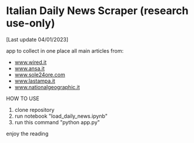 # Italian Daily News Scraper (research use-only)

[Last update 04/01/2023]

app to collect in one place all main articles from:
- www.wired.it
- www.ansa.it
- www.sole24ore.com
- www.lastampa.it
- www.nationalgeographic.it

HOW TO USE

1. clone repository
2. run notebook "load_daily_news.ipynb"
3. run this command "python app.py"

enjoy the reading

